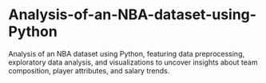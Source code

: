 # Analysis-of-an-NBA-dataset-using-Python
Analysis of an NBA dataset using Python, featuring data preprocessing, exploratory data analysis, and visualizations to uncover insights about team composition, player attributes, and salary trends.
